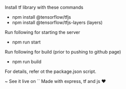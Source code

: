 Install tf library with these commands
- npm install @tensorflow/tfjs
- npm install @tensorflow/tfjs-layers (layers)

Run following for starting the server
- npm run start

Run following for build (prior to pushing to github page)
- npm run build

For details, refer ot the package.json script.

~ See it live on `` Made with express, tf and js ❤️